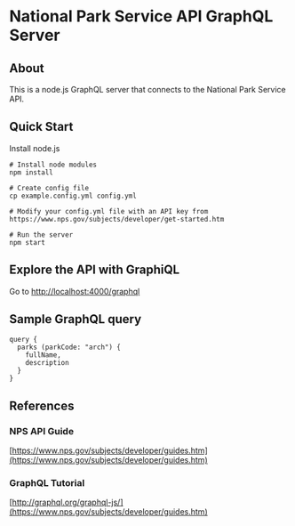# National Park Service API GraphQL Server

## About

This is a node.js GraphQL server that connects to the National Park Service API.

## Quick Start

Install node.js

```
# Install node modules
npm install

# Create config file
cp example.config.yml config.yml

# Modify your config.yml file with an API key from https://www.nps.gov/subjects/developer/get-started.htm

# Run the server
npm start
```

## Explore the API with GraphiQL

Go to [http://localhost:4000/graphql](http://localhost:4000/graphql)


## Sample GraphQL query

```
query {
  parks (parkCode: "arch") {
    fullName,
    description
  }
}
```

## References

### NPS API Guide
[https://www.nps.gov/subjects/developer/guides.htm](https://www.nps.gov/subjects/developer/guides.htm)

### GraphQL Tutorial
[http://graphql.org/graphql-js/](https://www.nps.gov/subjects/developer/guides.htm)
